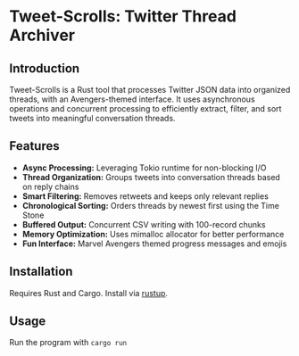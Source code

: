 # Tweet-Scrolls: Twitter Thread Archiver

## Introduction
Tweet-Scrolls is a Rust tool that processes Twitter JSON data into organized threads, with an Avengers-themed interface. It uses asynchronous operations and concurrent processing to efficiently extract, filter, and sort tweets into meaningful conversation threads.

## Features
- **Async Processing:** Leveraging Tokio runtime for non-blocking I/O
- **Thread Organization:** Groups tweets into conversation threads based on reply chains
- **Smart Filtering:** Removes retweets and keeps only relevant replies
- **Chronological Sorting:** Orders threads by newest first using the Time Stone
- **Buffered Output:** Concurrent CSV writing with 100-record chunks
- **Memory Optimization:** Uses mimalloc allocator for better performance
- **Fun Interface:** Marvel Avengers themed progress messages and emojis

## Installation
Requires Rust and Cargo. Install via [rustup](https://rustup.rs/).

## Usage
Run the program with `cargo run`
